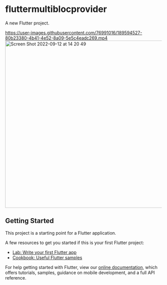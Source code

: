 # fluttermultiblocprovider

A new Flutter project.

https://user-images.githubusercontent.com/76991016/189594527-80b23380-4b41-4e52-8a09-5e5c4eadc269.mp4 <img width="536" alt="Screen Shot 2022-09-12 at 14 20 49" src="https://user-images.githubusercontent.com/76991016/189595706-6b92b827-f33f-47c3-b4ce-6a41a9615d4e.png">

## Getting Started

This project is a starting point for a Flutter application.

A few resources to get you started if this is your first Flutter project:

- [Lab: Write your first Flutter app](https://flutter.dev/docs/get-started/codelab)
- [Cookbook: Useful Flutter samples](https://flutter.dev/docs/cookbook)

For help getting started with Flutter, view our
[online documentation](https://flutter.dev/docs), which offers tutorials,
samples, guidance on mobile development, and a full API reference.
